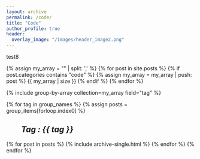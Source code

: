 ```yaml
---
layout: archive
permalink: /code/
title: "Code"
author_profile: true
header:
  overlay_image: "/images/header_image2.png"
---
```


test8

{% assign my_array = "" | split: ',' %}
{% for post in site.posts %}
  {% if post.categories contains "code" %}
     {% assign my_array = my_array | push: post %}
     {{ my_array | size }}
  {% endif %}
{% endfor %}


{% include group-by-array collection=my_array field="tag" %}

{% for tag in group_names %}
  {% assign posts = group_items[forloop.index0] %}
  <h2 id="{{ tag | slugify }}"
   class="archive__subtitle"><i style="margin-left: 40px">Tag : {{ tag }}</i></h2>
  {% for post in posts %}
    {% include archive-single.html %}
  {% endfor %}
{% endfor %}
